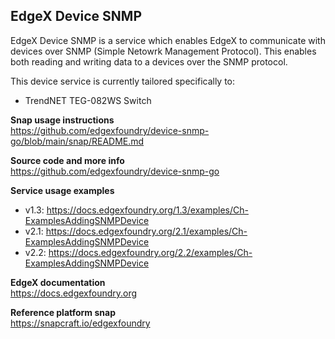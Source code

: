 EdgeX Device SNMP
---
EdgeX Device SNMP is a service which enables EdgeX to communicate with
devices over SNMP (Simple Netowrk Management Protocol).
This enables both reading and writing data to a devices over the SNMP protocol.

This device service is currently tailored specifically to:
* TrendNET TEG-082WS Switch

**Snap usage instructions**  
https://github.com/edgexfoundry/device-snmp-go/blob/main/snap/README.md

**Source code and more info**  
https://github.com/edgexfoundry/device-snmp-go

**Service usage examples**  
* v1.3: https://docs.edgexfoundry.org/1.3/examples/Ch-ExamplesAddingSNMPDevice
* v2.1: https://docs.edgexfoundry.org/2.1/examples/Ch-ExamplesAddingSNMPDevice
* v2.2: https://docs.edgexfoundry.org/2.2/examples/Ch-ExamplesAddingSNMPDevice

**EdgeX documentation**  
https://docs.edgexfoundry.org

**Reference platform snap**  
https://snapcraft.io/edgexfoundry
